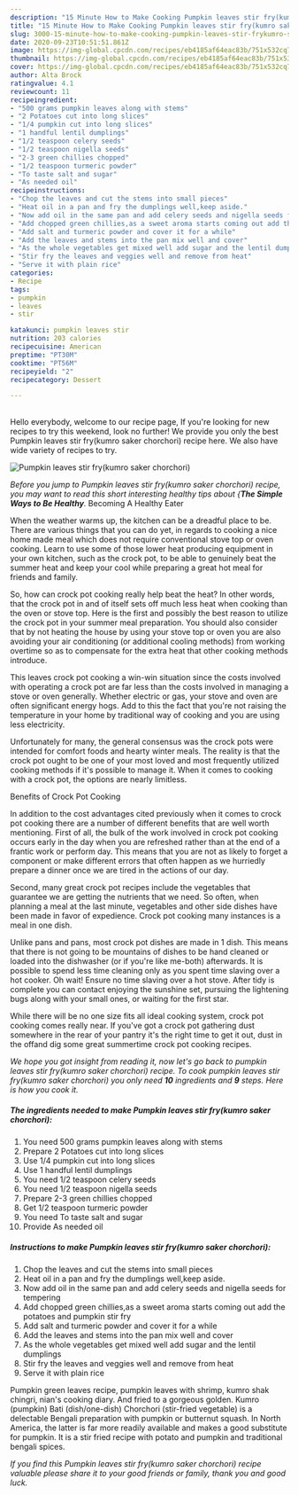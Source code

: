 ```yaml
---
description: "15 Minute How to Make Cooking Pumpkin leaves stir fry(kumro saker chorchori)"
title: "15 Minute How to Make Cooking Pumpkin leaves stir fry(kumro saker chorchori)"
slug: 3000-15-minute-how-to-make-cooking-pumpkin-leaves-stir-frykumro-saker-chorchori
date: 2020-09-23T10:51:51.861Z
image: https://img-global.cpcdn.com/recipes/eb4185af64eac83b/751x532cq70/pumpkin-leaves-stir-frykumro-saker-chorchori-recipe-main-photo.jpg
thumbnail: https://img-global.cpcdn.com/recipes/eb4185af64eac83b/751x532cq70/pumpkin-leaves-stir-frykumro-saker-chorchori-recipe-main-photo.jpg
cover: https://img-global.cpcdn.com/recipes/eb4185af64eac83b/751x532cq70/pumpkin-leaves-stir-frykumro-saker-chorchori-recipe-main-photo.jpg
author: Alta Brock
ratingvalue: 4.1
reviewcount: 11
recipeingredient:
- "500 grams pumpkin leaves along with stems"
- "2 Potatoes cut into long slices"
- "1/4 pumpkin cut into long slices"
- "1 handful lentil dumplings"
- "1/2 teaspoon celery seeds"
- "1/2 teaspoon nigella seeds"
- "2-3 green chillies chopped"
- "1/2 teaspoon turmeric powder"
- "To taste salt and sugar"
- "As needed oil"
recipeinstructions:
- "Chop the leaves and cut the stems into small pieces"
- "Heat oil in a pan and fry the dumplings well,keep aside."
- "Now add oil in the same pan and add celery seeds and nigella seeds for tempering"
- "Add chopped green chillies,as a sweet aroma starts coming out add the potatoes and pumpkin stir fry"
- "Add salt and turmeric powder and cover it for a while"
- "Add the leaves and stems into the pan mix well and cover"
- "As the whole vegetables get mixed well add sugar and the lentil dumplings"
- "Stir fry the leaves and veggies well and remove from heat"
- "Serve it with plain rice"
categories:
- Recipe
tags:
- pumpkin
- leaves
- stir

katakunci: pumpkin leaves stir 
nutrition: 203 calories
recipecuisine: American
preptime: "PT30M"
cooktime: "PT56M"
recipeyield: "2"
recipecategory: Dessert

---
```

<br>
Hello everybody, welcome to our recipe page, If you're looking for new recipes to try this weekend, look no further! We provide you only the best Pumpkin leaves stir fry(kumro saker chorchori) recipe here. We also have wide variety of recipes to try.
<br>


![Pumpkin leaves stir fry(kumro saker chorchori)](https://img-global.cpcdn.com/recipes/eb4185af64eac83b/751x532cq70/pumpkin-leaves-stir-frykumro-saker-chorchori-recipe-main-photo.jpg)

<i>Before you jump to Pumpkin leaves stir fry(kumro saker chorchori) recipe, you may want to read this short interesting healthy tips about {<strong>The Simple Ways to Be Healthy</strong>.</i>
Becoming A Healthy Eater


When the weather warms up, the kitchen can be a dreadful place to be. There are various things that you can do yet, in regards to cooking a nice home made meal which does not require conventional stove top or oven cooking. Learn to use some of those lower heat producing equipment in your own kitchen, such as the crock pot, to be able to genuinely beat the summer heat and keep your cool while preparing a great hot meal for friends and family.

So, how can crock pot cooking really help beat the heat? In other words, that the crock pot in and of itself sets off much less heat when cooking than the oven or stove top. Here is the first and possibly the best reason to utilize the crock pot in your summer meal preparation. You should also consider that by not heating the house by using your stove top or oven you are also avoiding your air conditioning (or additional cooling methods) from working overtime so as to compensate for the extra heat that other cooking methods introduce.

This leaves crock pot cooking a win-win situation since the costs involved with operating a crock pot are far less than the costs involved in managing a stove or oven generally. Whether electric or gas, your stove and oven are often significant energy hogs. Add to this the fact that you're not raising the temperature in your home by traditional way of cooking and you are using less electricity.

Unfortunately for many, the general consensus was the crock pots were intended for comfort foods and hearty winter meals.  The reality is that the crock pot ought to be one of your most loved and most frequently utilized cooking methods if it's possible to manage it. When it comes to cooking with a crock pot, the options are nearly limitless.  

Benefits of Crock Pot Cooking

In addition to the cost advantages cited previously when it comes to crock pot cooking there are a number of different benefits that are well worth mentioning. First of all, the bulk of the work involved in crock pot cooking occurs early in the day when you are refreshed rather than at the end of a frantic work or perform day. This means that you are not as likely to forget a component or make different errors that often happen as we hurriedly prepare a dinner once we are tired in the actions of our day.

Second, many great crock pot recipes include the vegetables that guarantee we are getting the nutrients that we need. So often, when planning a meal at the last minute, vegetables and other side dishes have been made in favor of expedience. Crock pot cooking many instances is a meal in one dish.

 Unlike pans and pans, most crock pot dishes are made in 1 dish. This means that there is not going to be mountains of dishes to be hand cleaned or loaded into the dishwasher (or if you're like me-both) afterwards. It is possible to spend less time cleaning only as you spent time slaving over a hot cooker. Oh wait! Ensure no time slaving over a hot stove. After tidy is complete you can contact enjoying the sunshine set, pursuing the lightening bugs along with your small ones, or waiting for the first star.

While there will be no one size fits all ideal cooking system, crock pot cooking comes really near. If you've got a crock pot gathering dust somewhere in the rear of your pantry it's the right time to get it out, dust in the offand dig some great summertime crock pot cooking recipes.


<i>We hope you got insight from reading it, now let's go back to pumpkin leaves stir fry(kumro saker chorchori) recipe. To cook pumpkin leaves stir fry(kumro saker chorchori) you only need <strong>10</strong> ingredients and <strong>9</strong> steps. Here is how you cook it.
</i>

##### The ingredients needed to make Pumpkin leaves stir fry(kumro saker chorchori):

1. You need 500 grams pumpkin leaves along with stems
1. Prepare 2 Potatoes cut into long slices
1. Use 1/4 pumpkin cut into long slices
1. Use 1 handful lentil dumplings
1. You need 1/2 teaspoon celery seeds
1. You need 1/2 teaspoon nigella seeds
1. Prepare 2-3 green chillies chopped
1. Get 1/2 teaspoon turmeric powder
1. You need To taste salt and sugar
1. Provide As needed oil


##### Instructions to make Pumpkin leaves stir fry(kumro saker chorchori):

1. Chop the leaves and cut the stems into small pieces
1. Heat oil in a pan and fry the dumplings well,keep aside.
1. Now add oil in the same pan and add celery seeds and nigella seeds for tempering
1. Add chopped green chillies,as a sweet aroma starts coming out add the potatoes and pumpkin stir fry
1. Add salt and turmeric powder and cover it for a while
1. Add the leaves and stems into the pan mix well and cover
1. As the whole vegetables get mixed well add sugar and the lentil dumplings
1. Stir fry the leaves and veggies well and remove from heat
1. Serve it with plain rice


Pumpkin green leaves recipe, pumpkin leaves with shrimp, kumro shak chingri, nian&#39;s cooking diary. And fried to a gorgeous golden. Kumro (pumpkin) Bati (dish/one-dish) Chorchori (stir-fried vegetable) is a delectable Bengali preparation with pumpkin or butternut squash. In North America, the latter is far more readily available and makes a good substitute for pumpkin. It is a stir fried recipe with potato and pumpkin and traditional bengali spices. 

<i>If you find this Pumpkin leaves stir fry(kumro saker chorchori) recipe valuable please share it to your good friends or family, thank you and good luck.</i>
